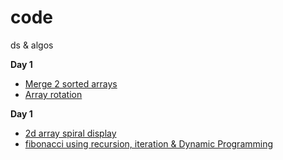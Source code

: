 # code
ds &amp; algos

 **Day 1** 
   - [Merge 2 sorted arrays ](https://github.com/dpgithubRepo/code/blob/main/code/src/day1/MergeMain.java)
   - [Array rotation](https://github.com/dpgithubRepo/code/blob/main/code/src/day1/RotateMain.java)

**Day 1** 
   - [2d array spiral display](https://github.com/dpgithubRepo/code/blob/main/code/src/day2/ArraySpiralDisplay.java)
   - [fibonacci using recursion, iteration & Dynamic Programming](https://github.com/dpgithubRepo/code/blob/main/code/src/day2/Fibonacci.java)
